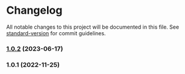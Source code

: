 # Changelog

All notable changes to this project will be documented in this file. See [standard-version](https://github.com/conventional-changelog/standard-version) for commit guidelines.

### [1.0.2](https://github.com/Matthiasc/obsidian-markup-to-markdown/compare/v1.0.1...v1.0.2) (2023-06-17)

### 1.0.1 (2022-11-25)
